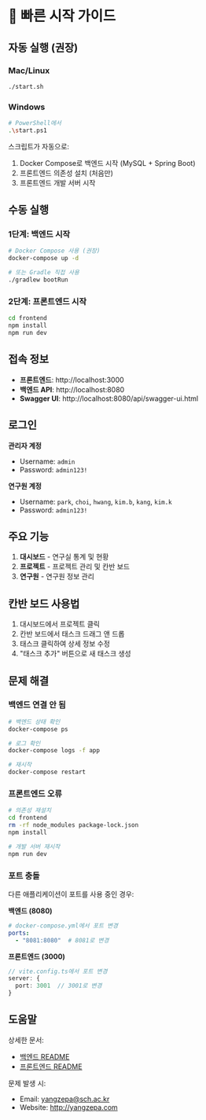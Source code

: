 # 🚀 빠른 시작 가이드

## 자동 실행 (권장)

### Mac/Linux

```bash
./start.sh
```

### Windows

```bash
# PowerShell에서
.\start.ps1
```

스크립트가 자동으로:
1. Docker Compose로 백엔드 시작 (MySQL + Spring Boot)
2. 프론트엔드 의존성 설치 (처음만)
3. 프론트엔드 개발 서버 시작

## 수동 실행

### 1단계: 백엔드 시작

```bash
# Docker Compose 사용 (권장)
docker-compose up -d

# 또는 Gradle 직접 사용
./gradlew bootRun
```

### 2단계: 프론트엔드 시작

```bash
cd frontend
npm install
npm run dev
```

## 접속 정보

- **프론트엔드**: http://localhost:3000
- **백엔드 API**: http://localhost:8080
- **Swagger UI**: http://localhost:8080/api/swagger-ui.html

## 로그인

**관리자 계정**
- Username: `admin`
- Password: `admin123!`

**연구원 계정**
- Username: `park`, `choi`, `hwang`, `kim.b`, `kang`, `kim.k`
- Password: `admin123!`

## 주요 기능

1. **대시보드** - 연구실 통계 및 현황
2. **프로젝트** - 프로젝트 관리 및 칸반 보드
3. **연구원** - 연구원 정보 관리

## 칸반 보드 사용법

1. 대시보드에서 프로젝트 클릭
2. 칸반 보드에서 태스크 드래그 앤 드롭
3. 태스크 클릭하여 상세 정보 수정
4. "태스크 추가" 버튼으로 새 태스크 생성

## 문제 해결

### 백엔드 연결 안 됨

```bash
# 백엔드 상태 확인
docker-compose ps

# 로그 확인
docker-compose logs -f app

# 재시작
docker-compose restart
```

### 프론트엔드 오류

```bash
# 의존성 재설치
cd frontend
rm -rf node_modules package-lock.json
npm install

# 개발 서버 재시작
npm run dev
```

### 포트 충돌

다른 애플리케이션이 포트를 사용 중인 경우:

**백엔드 (8080)**
```yaml
# docker-compose.yml에서 포트 변경
ports:
  - "8081:8080"  # 8081로 변경
```

**프론트엔드 (3000)**
```typescript
// vite.config.ts에서 포트 변경
server: {
  port: 3001  // 3001로 변경
}
```

## 도움말

상세한 문서:
- [백엔드 README](README.md)
- [프론트엔드 README](frontend/README.md)

문제 발생 시:
- Email: yangzepa@sch.ac.kr
- Website: http://yangzepa.com
